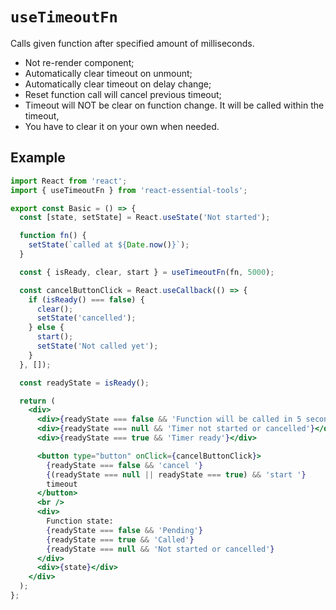 # `useTimeoutFn`

Calls given function after specified amount of milliseconds.

- Not re-render component;
- Automatically clear timeout on unmount;
- Automatically clear timeout on delay change;
- Reset function call will cancel previous timeout;
- Timeout will NOT be clear on function change. It will be called within the timeout,
- You have to clear it on your own when needed.

## Example

```jsx
import React from 'react';
import { useTimeoutFn } from 'react-essential-tools';

export const Basic = () => {
  const [state, setState] = React.useState('Not started');

  function fn() {
    setState(`called at ${Date.now()}`);
  }

  const { isReady, clear, start } = useTimeoutFn(fn, 5000);

  const cancelButtonClick = React.useCallback(() => {
    if (isReady() === false) {
      clear();
      setState('cancelled');
    } else {
      start();
      setState('Not called yet');
    }
  }, []);

  const readyState = isReady();

  return (
    <div>
      <div>{readyState === false && 'Function will be called in 5 seconds'}</div>
      <div>{readyState === null && 'Timer not started or cancelled'}</div>
      <div>{readyState === true && 'Timer ready'}</div>

      <button type="button" onClick={cancelButtonClick}>
        {readyState === false && 'cancel '}
        {(readyState === null || readyState === true) && 'start '}
        timeout
      </button>
      <br />
      <div>
        Function state:
        {readyState === false && 'Pending'}
        {readyState === true && 'Called'}
        {readyState === null && 'Not started or cancelled'}
      </div>
      <div>{state}</div>
    </div>
  );
};
```
